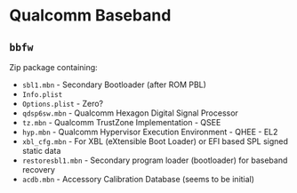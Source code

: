 # Qualcomm Baseband

## `bbfw`

Zip package containing:

* `sbl1.mbn` - Secondary Bootloader (after ROM PBL)
* `Info.plist`
* `Options.plist` - Zero?
* `qdsp6sw.mbn` - Qualcomm Hexagon Digital Signal Processor
* `tz.mbn` - Qualcomm TrustZone Implementation - QSEE
* `hyp.mbn` - Qualcomm Hypervisor Execution Environment - QHEE - EL2
* `xbl_cfg.mbn` - For XBL (eXtensible Boot Loader) or EFI based SPL signed static data
* `restoresbl1.mbn` - Secondary program loader (bootloader) for baseband recovery
* `acdb.mbn` - Accessory Calibration Database (seems to be initial)
